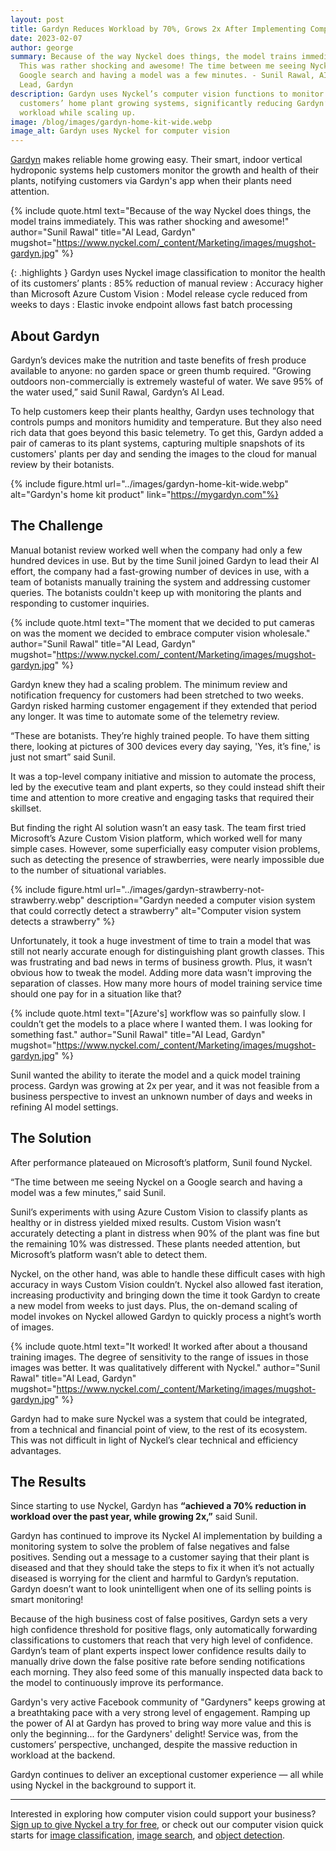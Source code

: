 ```yaml
---
layout: post
title: Gardyn Reduces Workload by 70%, Grows 2x After Implementing Computer Vision
date: 2023-02-07
author: george
summary: Because of the way Nyckel does things, the model trains immediately.
  This was rather shocking and awesome! The time between me seeing Nyckel on a
  Google search and having a model was a few minutes. - Sunil Rawal, AI
  Lead, Gardyn
description: Gardyn uses Nyckel’s computer vision functions to monitor its
  customers’ home plant growing systems, significantly reducing Gardyn’s
  workload while scaling up.
image: /blog/images/gardyn-home-kit-wide.webp
image_alt: Gardyn uses Nyckel for computer vision
---
```


[Gardyn](https://mygardyn.com/) makes reliable home growing easy. Their smart, indoor vertical hydroponic systems help customers monitor the growth and health of their plants, notifying customers via Gardyn's app when their plants need attention.

{% include quote.html text="Because of the way Nyckel does things, the model trains immediately. This was rather shocking and awesome!" author="Sunil Rawal" title="AI Lead, Gardyn" mugshot="https://www.nyckel.com/_content/Marketing/images/mugshot-gardyn.jpg" %}

{: .highlights }
Gardyn uses Nyckel image classification to monitor the health of its customers’ plants
: 85% reduction of manual review
: Accuracy higher than Microsoft Azure Custom Vision
: Model release cycle reduced from weeks to days
: Elastic invoke endpoint allows fast batch processing

## About Gardyn

Gardyn’s devices make the nutrition and taste benefits of fresh produce available to anyone: no garden space or green thumb required. “Growing outdoors non-commercially is extremely wasteful of water. We save 95% of the water used,” said Sunil Rawal, Gardyn’s AI Lead.

To help customers keep their plants healthy, Gardyn uses technology that controls pumps and monitors humidity and temperature. But they also need rich data that goes beyond this basic telemetry. To get this, Gardyn added a pair of cameras to its plant systems, capturing multiple snapshots of its customers' plants per day and sending the images to the cloud for manual review by their botanists.

{% include figure.html url="../images/gardyn-home-kit-wide.webp" alt="Gardyn's home kit product" link="https://mygardyn.com"%}

## The Challenge

Manual botanist review worked well when the company had only a few hundred devices in use. But by the time Sunil joined Gardyn to lead their AI effort, the company had a fast-growing number of devices in use, with a team of botanists manually training the system and addressing customer queries. The botanists couldn't keep up with monitoring the plants and responding to customer inquiries.

{% include quote.html text="The moment that we decided to put cameras on was the moment we decided to embrace computer vision wholesale." author="Sunil Rawal" title="AI Lead, Gardyn" mugshot="https://www.nyckel.com/_content/Marketing/images/mugshot-gardyn.jpg" %}

Gardyn knew they had a scaling problem. The minimum review and notification frequency for customers had been stretched to two weeks. Gardyn risked harming customer engagement if they extended that period any longer. It was time to automate some of the telemetry review.

“These are botanists. They’re highly trained people. To have them sitting there, looking at pictures of 300 devices every day saying, 'Yes, it’s fine,' is just not smart” said Sunil.

It was a top-level company initiative and mission to automate the process, led by the executive team and plant experts, so they could instead shift their time and attention to more creative and engaging tasks that required their skillset.

But finding the right AI solution wasn’t an easy task. The team first tried Microsoft’s Azure Custom Vision platform, which worked well for many simple cases. However, some superficially easy computer vision problems, such as detecting the presence of strawberries, were nearly impossible due to the number of situational variables.

{% include figure.html url="../images/gardyn-strawberry-not-strawberry.webp" description="Gardyn needed a computer vision system that could correctly detect a strawberry" alt="Computer vision system detects a strawberry" %}

Unfortunately, it took a huge investment of time to train a model that was still not nearly accurate enough for distinguishing plant growth classes. This was frustrating and bad news in terms of business growth. Plus, it wasn’t obvious how to tweak the model. Adding more data wasn't improving the separation of classes. How many more hours of model training service time should one pay for in a situation like that?

{% include quote.html text="[Azure's] workflow was so painfully slow. I couldn’t get the models to a place where I wanted them. I was looking for something fast." author="Sunil Rawal" title="AI Lead, Gardyn" mugshot="https://www.nyckel.com/_content/Marketing/images/mugshot-gardyn.jpg" %}

Sunil wanted the ability to iterate the model and a quick model training process. Gardyn was growing at 2x per year, and it was not feasible from a business perspective to invest an unknown number of days and weeks in refining AI model settings.

## The Solution

After performance plateaued on Microsoft’s platform, Sunil found Nyckel.

“The time between me seeing Nyckel on a Google search and having a model was a few minutes,” said Sunil.

Sunil’s experiments with using Azure Custom Vision to classify plants as healthy or in distress yielded mixed results. Custom Vision wasn’t accurately detecting a plant in distress when 90% of the plant was fine but the remaining 10% was distressed. These plants needed attention, but Microsoft’s platform wasn’t able to detect them.

Nyckel, on the other hand, was able to handle these difficult cases with high accuracy in ways Custom Vision couldn’t. Nyckel also allowed fast iteration, increasing productivity and bringing down the time it took Gardyn to create a new model from weeks to just days. Plus, the on-demand scaling of model invokes on Nyckel allowed Gardyn to quickly process a night’s worth of images.

{% include quote.html text="It worked! It worked after about a thousand training images. The degree of sensitivity to the range of issues in those images was better. It was qualitatively different with Nyckel." author="Sunil Rawal" title="AI Lead, Gardyn" mugshot="https://www.nyckel.com/_content/Marketing/images/mugshot-gardyn.jpg" %}

Gardyn had to make sure Nyckel was a system that could be integrated, from a technical and financial point of view, to the rest of its ecosystem. This was not difficult in light of Nyckel’s clear technical and efficiency advantages.

## The Results

Since starting to use Nyckel, Gardyn has **“achieved a 70% reduction in workload over the past year, while growing 2x,”** said Sunil.

Gardyn has continued to improve its Nyckel AI implementation by building a monitoring system to solve the problem of false negatives and false positives. Sending out a message to a customer saying that their plant is diseased and that they should take the steps to fix it when it’s not actually diseased is worrying for the client and harmful to Gardyn’s reputation. Gardyn doesn’t want to look unintelligent when one of its selling points is smart monitoring!

Because of the high business cost of false positives, Gardyn sets a very high confidence threshold for positive flags, only automatically forwarding classifications to customers that reach that very high level of confidence. Gardyn’s team of plant experts inspect lower confidence results daily to manually drive down the false positive rate before sending notifications each morning. They also feed some of this manually inspected data back to the model to continuously improve its performance.

Gardyn's very active Facebook community of "Gardyners" keeps growing at a breathtaking pace with a very strong level of engagement. Ramping up the power of AI at Gardyn has proved to bring way more value and this is only the beginning... for the Gardyners' delight! Service was, from the customers’ perspective, unchanged, despite the massive reduction in workload at the backend.

Gardyn continues to deliver an exceptional customer experience — all while using Nyckel in the background to support it.

- - -

Interested in exploring how computer vision could support your business? [Sign up to give Nyckel a try for free](https://login.nyckel.com), or check out our computer vision quick starts for [image classification](https://www.nyckel.com/docs/image-classification-quickstart), [image search](https://www.nyckel.com/docs/image-search-quickstart), and [object detection](https://www.nyckel.com/docs/detection-quickstart).
